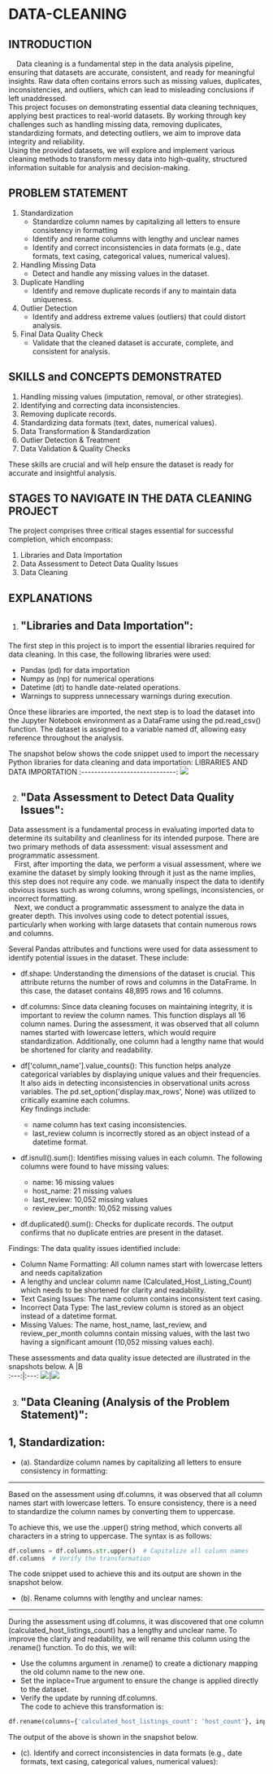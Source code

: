 # DATA-CLEANING
## INTRODUCTION
&nbsp;&nbsp;&nbsp;&nbsp;Data cleaning is a fundamental step in the data analysis pipeline, ensuring that datasets are accurate, consistent, and ready for meaningful insights. Raw data often contains errors such as missing values, duplicates, inconsistencies, and outliers, which can lead to misleading conclusions if left unaddressed.  
This project focuses on demonstrating essential data cleaning techniques, applying best practices to real-world datasets. By working through key challenges such as handling missing data, removing duplicates, standardizing formats, and detecting outliers, we aim to improve data integrity and reliability.  
Using the provided datasets, we will explore and implement various cleaning methods to transform messy data into high-quality, structured information suitable for analysis and decision-making. 

## PROBLEM STATEMENT
1. Standardization
   - Standardize column names by capitalizing all letters to ensure consistency in formatting
   - Identify and rename columns with lengthy and unclear names
   - Identify and correct inconsistencies in data formats (e.g., date formats, text casing, categorical values, numerical values).
3. Handling Missing Data
   - Detect and handle any missing values in the dataset.
4. Duplicate Handling
   - Identify and remove duplicate records if any to maintain data uniqueness.
5. Outlier Detection
   - Identify and address extreme values (outliers) that could distort analysis.
6. Final Data Quality Check
   - Validate that the cleaned dataset is accurate, complete, and consistent for analysis.
     
## SKILLS and CONCEPTS DEMONSTRATED

1. Handling missing values (imputation, removal, or other strategies).
2. Identifying and correcting data inconsistencies.
3. Removing duplicate records.
4. Standardizing data formats (text, dates, numerical values).
5. Data Transformation & Standardization
6. Outlier Detection & Treatment
7. Data Validation & Quality Checks

These skills are crucial and will help ensure the dataset is ready for accurate and insightful analysis.

## STAGES TO NAVIGATE IN THE DATA CLEANING PROJECT

The project comprises three critical stages essential for successful completion, which encompass:
1. Libraries and Data Importation
2. Data Assessment to Detect Data Quality Issues
3. Data Cleaning

## EXPLANATIONS
1. "Libraries and Data Importation":
   ---  
The first step in this project is to import the essential libraries required for data cleaning. In this case, the following libraries were used:
- Pandas (pd) for data importation 
- Numpy as (np) for numerical operations
- Datetime (dt) to handle date-related operations.
- Warnings to suppress unnecessary warnings during execution.
  
Once these libraries are imported, the next step is to load the dataset into the Jupyter Notebook environment as a DataFrame using the pd.read_csv() function. The dataset is assigned to a variable named df, allowing easy reference throughout the analysis.  

The snapshot below shows the code snippet used to import the necessary Python libraries for data cleaning and data importation:
LIBRARIES AND DATA IMPORTATION
:-----------------------------:
![](Saless/library.png)

2. "Data Assessment to Detect Data Quality Issues":
   --- 
Data assessment is a fundamental process in evaluating imported data to determine its suitability and cleanliness for its intended purpose. There are two primary methods of data assessment: visual assessment and programmatic assessment.  
&nbsp;&nbsp;&nbsp;First, after importing the data, we perform a visual assessment, where we examine the dataset by simply looking through it just as the name implies, this step does not require any code. we manually inspect the data to identify obvious issues such as wrong columns, wrong spellings, inconsistencies, or incorrect formatting.  
&nbsp;&nbsp;&nbsp;Next, we conduct a programmatic assessment to analyze the data in greater depth. This involves using code to detect potential issues, particularly when working with large datasets that contain numerous rows and columns. 

Several Pandas attributes and functions were used for data assessment to identify potential issues in the dataset. These include:

- df.shape: Understanding the dimensions of the dataset is crucial. This attribute returns the number of rows and columns in the DataFrame. In this case, the dataset contains 48,895 rows and 16 columns.

- df.columns: Since data cleaning focuses on maintaining integrity, it is important to review the column names. This function displays all 16 column names. During the assessment, it was observed that all column names started with lowercase letters, which would require standardization. Additionally, one column had a lengthy name that would be shortened for clarity and readability.

- df['column_name'].value_counts(): This function helps analyze categorical variables by displaying unique values and their frequencies. It also aids in detecting inconsistencies in observational units across variables. The pd.set_option('display.max_rows', None) was utilized to critically examine each columns.  
Key findings include:
  - name column has text casing inconsistencies.
  - last_review column is incorrectly stored as an object instead of a datetime format.
    
- df.isnull().sum(): Identifies missing values in each column. The following columns were found to have missing values:
  - name: 16 missing values
  - host_name: 21 missing values
  - last_review: 10,052 missing values
  - review_per_month: 10,052 missing values
    
- df.duplicated().sum(): Checks for duplicate records. The output confirms that no duplicate entries are present in the dataset.

Findings:
The data quality issues identified include:
- Column Name Formatting: All column names start with lowercase letters and needs capitalization
- A lengthy and unclear column name (Calculated_Host_Listing_Count) which needs to be shortened for clarity and readability.
- Text Casing Issues: The name column contains inconsistent text casing.
- Incorrect Data Type: The last_review column is stored as an object instead of a datetime format.
- Missing Values: The name, host_name, last_review, and review_per_month columns contain missing values, with the last two having a significant amount (10,052 missing values each).


These assessments and data quality issue detected are illustrated in the snapshots below. 
A    |B    
:---:|:---:
![](Saless/datass1.png)|![](Saless/datass2.png)

3. "Data Cleaning (Analysis of the Problem Statement)":
   ---
1, Standardization:
   --
   - (a). Standardize column names by capitalizing all letters to ensure consistency in formatting:
   ---
   Based on the assessment using df.columns, it was observed that all column names start with lowercase letters. To ensure consistency, there is a need to standardize the 
   column names by converting them to uppercase.

   To achieve this, we use the .upper() string method, which converts all characters in a string to uppercase. The syntax is as follows:
   ```python
   df.columns = df.columns.str.upper()  # Capitalize all column names
   df.columns  # Verify the transformation
   ```
   The code snippet used to achieve this and its output are shown in the snapshot below.

  
    
    
   
   - (b). Rename columns with lengthy and unclear names:
   ---
   During the assessment using df.columns, it was discovered that one column (calculated_host_listings_count) has a lengthy and unclear name. To improve the clarity and 
   readability, we will rename this column using the .rename() function.
   To do this, we will:
   - Use the columns argument in .rename() to create a dictionary mapping the old column name to the new one.
   - Set the inplace=True argument to ensure the change is applied directly to the dataset.
   - Verify the update by running df.columns.  
   The code to achieve this transformation is:
   ```python
   df.rename(columns={'calculated_host_listings_count': 'host_count'}, inplace=True)
   ```
   The output of the above is shown in the snapshot below.

   - (c). Identify and correct inconsistencies in data formats (e.g., date formats, text casing, categorical values, numerical values):







